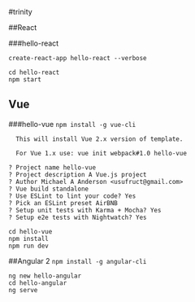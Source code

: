 #trinity

##React

###hello-react

`create-react-app hello-react --verbose`

```
cd hello-react
npm start
```

## Vue

###hello-vue
`npm install -g vue-cli`

```
  This will install Vue 2.x version of template.

  For Vue 1.x use: vue init webpack#1.0 hello-vue

? Project name hello-vue
? Project description A Vue.js project
? Author Michael A Anderson <usufruct@gmail.com>
? Vue build standalone
? Use ESLint to lint your code? Yes
? Pick an ESLint preset AirBNB
? Setup unit tests with Karma + Mocha? Yes
? Setup e2e tests with Nightwatch? Yes
```

```
cd hello-vue
npm install
npm run dev
```

##Angular 2
`npm install -g angular-cli`

```
ng new hello-angular
cd hello-angular
ng serve
```

